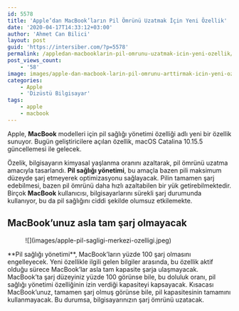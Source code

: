 ```yaml
---
id: 5578
title: 'Apple’dan MacBook’ların Pil Ömrünü Uzatmak İçin Yeni Özellik'
date: '2020-04-17T14:33:12+03:00'
author: 'Ahmet Can Bilici'
layout: post
guid: 'https://intersiber.com/?p=5578'
permalink: /appledan-macbooklarin-pil-omrunu-uzatmak-icin-yeni-ozellik/
post_views_count:
    - '58'
image: images/apple-dan-macbook-larin-pil-omrunu-arttirmak-icin-yeni-ozellik.png
categories:
    - Apple
    - 'Dizüstü Bilgisayar'
tags:
    - apple
    - macbook
---
```


Apple, **MacBook** modelleri için pil sağlığı yönetimi özelliği adlı yeni bir özellik sunuyor. Bugün geliştiricilere açılan özellik, macOS Catalina 10.15.5 güncellemesi ile gelecek.

Özelik, bilgisayarın kimyasal yaşlanma oranını azaltarak, pil ömrünü uzatma amacıyla tasarlandı. **Pil sağlığı yönetimi**, bu amaçla bazen pili maksimum düzeyde şarj etmeyerek optimizasyonu sağlayacak. Pilin tamamen şarj edebilmesi, bazen pil ömrünü daha hızlı azaltabilen bir yük getirebilmektedir. Birçok **MacBook** kullanıcısı, bilgisayarlarını sürekli şarj durumunda kullanıyor, bu da pil sağlığını ciddi şekilde olumsuz etkilemekte.

## MacBook’unuz asla tam şarj olmayacak

<figure class="wp-block-image size-large">![](images/apple-pil-sagligi-merkezi-ozelligi.jpeg)</figure>**Pil sağlığı yönetimi**, MacBook’ların yüzde 100 şarj olmasını engelleyecek. Yeni özellikle ilgili gelen bilgiler arasında, bu özellik aktif olduğu sürece MacBook’lar asla tam kapasite şarja ulaşmayacak. MacBook’ta şarj düzeyiniz yüzde 100 görünse bile, bu doluluk oranı, pil sağlığı yönetimi özelliğinin izin verdiği kapasiteyi kapsayacak. Kısacası MacBook’unuz, tamamen şarj olmuş görünse bile, pil kapasitesinin tamamını kullanmayacak. Bu durumsa, bilgisayarınızın şarj ömrünü uzatacak.